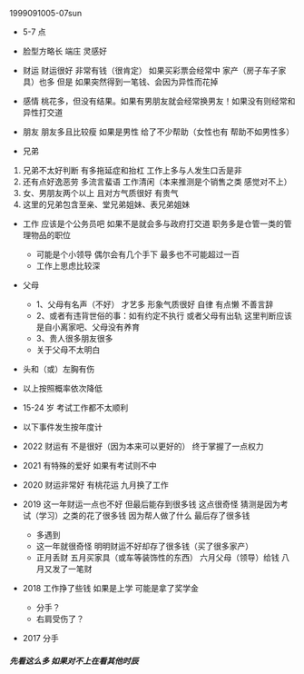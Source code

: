 1999091005-07sun
- 5-7 点
- 脸型方略长 端庄 灵感好
- 财运 财运很好 非常有钱（很肯定） 如果买彩票会经常中 家产（房子车子家具）也多 但是 如果突然得到一笔钱、会因为异性而花掉

- 感情 桃花多，但没有结果。如果有男朋友就会经常换男友！如果没有则经常和异性打交道

- 朋友 朋友多且比较瘦 如果是男性 给了不少帮助（女性也有 帮助不如男性多）

- 兄弟

1. 兄弟不太好判断 有多拖延症和抬杠 工作上多与人发生口舌是非
2. 还有点好逸恶劳 多流言蜚语 工作清闲（本来推测是个销售之类 感觉对不上）
3. 女、男朋友两个以上 且对方气质很好 有贵气
4. 这里的兄弟包含至亲、堂兄弟姐妹、表兄弟姐妹

- 工作 应该是个公务员吧 如果不是就会多与政府打交道 职务多是仓管一类的管理物品的职位

  - 可能是个小领导 偶尔会有几个手下 最多也不可能超过一百
  - 工作上思虑比较深

- 父母

  - 1、父母有名声（不好） 才艺多 形象气质很好 自律 有点懒 不善言辞
  - 2、或者有违背世俗的事：如有约定不执行 或者父母有出轨 这里判断应该是自小离家吧、父母没有养育
  - 3、贵人很多朋友很多
  - 关于父母不太明白

- 头和（或）左胸有伤

- 以上按照概率依次降低

- 15-24 岁 考试工作都不太顺利
- 以下事件发生按年度计
- 2022 财运有 不是很好（因为本来可以更好的） 终于掌握了一点权力
- 2021 有特殊的爱好 如果有考试则不中
- 2020 财运非常好 有桃花运 九月换了工作
- 2019 这一年财运一点也不好 但最后能存到很多钱 这点很奇怪 猜测是因为考试（学习）之类的花了很多钱 因为帮人做了什么 最后存了很多钱
  - 多遇到
  - 这一年就很奇怪 明明财运不好却存了很多钱（买了很多家产）
  - 正月丢财 五月买家具（或车等装饰性的东西） 六月父母（领导）给钱 八月又发了一笔财
- 2018 工作挣了些钱 如果是上学 可能是拿了奖学金
  - 分手？
  - 右肩受伤了？
- 2017 分手

##### 先看这么多 如果对不上在看其他时辰
